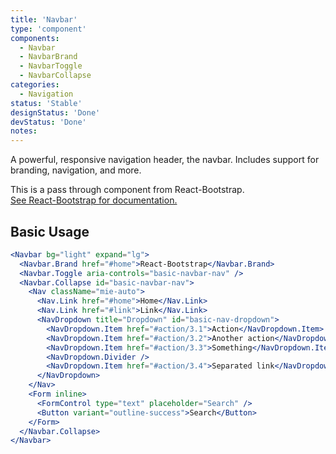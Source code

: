 ```yaml
---
title: 'Navbar'
type: 'component'
components:
  - Navbar
  - NavbarBrand
  - NavbarToggle
  - NavbarCollapse
categories:
  - Navigation
status: 'Stable'
designStatus: 'Done'
devStatus: 'Done'
notes:
---
```


A powerful, responsive navigation header, the navbar. Includes support for branding, navigation, and more.

<p>
  This is a pass through component from React-Bootstrap.<br/>
  <a href="https://react-bootstrap-v4.netlify.app/components/navbar/" target="_blank" rel="noopener noreferrer">
    See React-Bootstrap for documentation.
  </a>
</p>

## Basic Usage

```jsx live
<Navbar bg="light" expand="lg">
  <Navbar.Brand href="#home">React-Bootstrap</Navbar.Brand>
  <Navbar.Toggle aria-controls="basic-navbar-nav" />
  <Navbar.Collapse id="basic-navbar-nav">
    <Nav className="mie-auto">
      <Nav.Link href="#home">Home</Nav.Link>
      <Nav.Link href="#link">Link</Nav.Link>
      <NavDropdown title="Dropdown" id="basic-nav-dropdown">
        <NavDropdown.Item href="#action/3.1">Action</NavDropdown.Item>
        <NavDropdown.Item href="#action/3.2">Another action</NavDropdown.Item>
        <NavDropdown.Item href="#action/3.3">Something</NavDropdown.Item>
        <NavDropdown.Divider />
        <NavDropdown.Item href="#action/3.4">Separated link</NavDropdown.Item>
      </NavDropdown>
    </Nav>
    <Form inline>
      <FormControl type="text" placeholder="Search" />
      <Button variant="outline-success">Search</Button>
    </Form>
  </Navbar.Collapse>
</Navbar>
```
